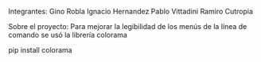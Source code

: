 Integrantes: Gino Robla Ignacio Hernandez Pablo Vittadini Ramiro Cutropia

Sobre el proyecto:
Para mejorar la legibilidad de los menús de la línea de comando se usó la librería colorama

pip install colorama
